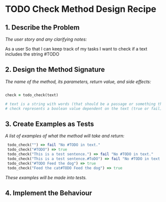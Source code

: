 # TODO Check Method Design Recipe

## 1. Describe the Problem

_The user story and any clarifying notes:_

As a user
So that I can keep track of my tasks
I want to check if a text includes the string #TODO

## 2. Design the Method Signature

_The name of the method, its parameters, return value, and side effects:_

```ruby

check = todo_check(text)

# text is a string with words (that should be a passage or something that the user wishes to check for #TODO)
# check represents a boolean value dependent on the text (true or fail)
```

## 3. Create Examples as Tests

_A list of examples of what the method will take and return:_

```ruby
 todo_check("") => fail "No #TODO in text."
 todo_check("#TODO") => true
 todo_check("This is a test sentence.") => fail "No #TODO in text."
 todo_check("This is a test sentence.#ToDO") => fail "No #TODO in text."
 todo_check("#TODO Feed the dog") => true
 todo_check("Feed the cat#TODO Feed the dog") => true
```

_These examples will be made into tests._

## 4. Implement the Behaviour
